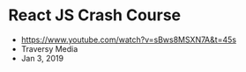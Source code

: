 # React JS Crash Course
- https://www.youtube.com/watch?v=sBws8MSXN7A&t=45s
- Traversy Media
- Jan 3, 2019

